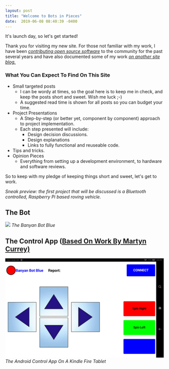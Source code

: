 ```yaml
---
layout: post
title: "Welcome to Bots in Pieces"
date:  2019-06-08 08:40:39 -0400
---
```


It's launch day, so let's get started!

Thank you for visiting my new site. For those not familiar with my work,
I have been [*contributing open source software*](https://github.com/MrYsLab) to the community
for the past several years and have also documented some of my work [*on another site blog.*](http://mryslab.blogspot.com/)

### What You Can Expect To Find On This Site

* Small targeted posts
  * I can be wordy at times, so the goal here is to keep me in check, and keep the posts short and sweet. Wish me luck ;-)
  * A suggested read time is shown for all posts so you can budget your time.
* Project Presentations
  * A Step-by-step (or better yet, component by component) approach to project implementation.
  * Each step presented will include:
    * Design decision discussions.
    * Design explanations
    * Links to fully functional and reuseable code.
* Tips and tricks.
* Opinion Pieces
  * Everything from setting up a development environment, to hardware and software reviews.
  
So to keep with my pledge of keeping things short and sweet, let's get to work.

*Sneak  preview: the first project that will be discussed is a Bluetooth
controlled, Raspberry Pi based roving vehicle.*


## The Bot
![]({{site.url}}{{site.baseurl}}/images/banyan-bot-blue-1/the_bot.jpg)
*The Banyan Bot Blue*

## The Control App ([Based On Work By Martyn Currey)](http://www.martyncurrey.com/create-a-bluetooth-joypad-with-app-inventor-2/) 
![Android Control App](/images/banyan-bot-blue-1/android-gui/AndroidControl.jpg)
*The Android Control App On A Kindle Fire Tablet*
